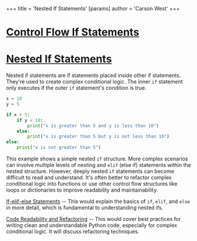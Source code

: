 +++
 title = 'Nested If Statements'
[params]
	author = 'Carson West'
+++
# [Control Flow If Statements](./../control-flow-if-statements/)
# [Nested If Statements](./../nested-if-statements/) 
Nested if statements are if statements placed inside other if statements.  They're used to create complex conditional logic.  The inner `if` statement only executes if the outer `if` statement's condition is true.

```python
x = 10
y = 5

if x > 5:
    if y < 10:
        print("x is greater than 5 and y is less than 10")
    else:
        print("x is greater than 5 but y is not less than 10")
else:
    print("x is not greater than 5")

```

This example shows a simple nested `if` structure.  More complex scenarios can involve multiple levels of nesting and `elif` (else if) statements within the nested structure.  However, deeply nested `if` statements can become difficult to read and understand. It's often better to refactor complex conditional logic into functions or use other control flow structures like loops or dictionaries to improve readability and maintainability.


[If-elif-else Statements](./../if-elif-else-statements/)  --  This would explain the basics of `if`, `elif`, and `else` in more detail, which is fundamental to understanding nested ifs.

[Code Readability and Refactoring](./../code-readability-and-refactoring/) --  This would cover best practices for writing clean and understandable Python code,  especially for complex conditional logic.  It will discuss refactoring techniques.

